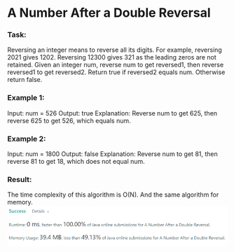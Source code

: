 # A Number After a Double Reversal

### Task:

Reversing an integer means to reverse all its digits.
For example, reversing 2021 gives 1202. Reversing 12300 gives 321 as the leading zeros are not retained.
Given an integer num, reverse num to get reversed1, then reverse reversed1 to get reversed2. 
Return true if reversed2 equals num. Otherwise return false.

### Example 1:

Input: num = 526
Output: true
Explanation: Reverse num to get 625, then reverse 625 to get 526, which equals num.

### Example 2:

Input: num = 1800
Output: false
Explanation: Reverse num to get 81, then reverse 81 to get 18, which does not equal num.

### Result: 

The time complexity of this algorithm is O(N). And the same algorithm for memory.
![img.png](img.png)